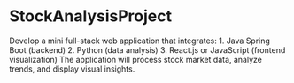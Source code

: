 # StockAnalysisProject
Develop a mini full-stack web application that integrates: 1. Java Spring Boot (backend) 2. Python (data analysis) 3. React.js or JavaScript (frontend visualization)  The application will process stock market data, analyze trends, and display visual insights.
